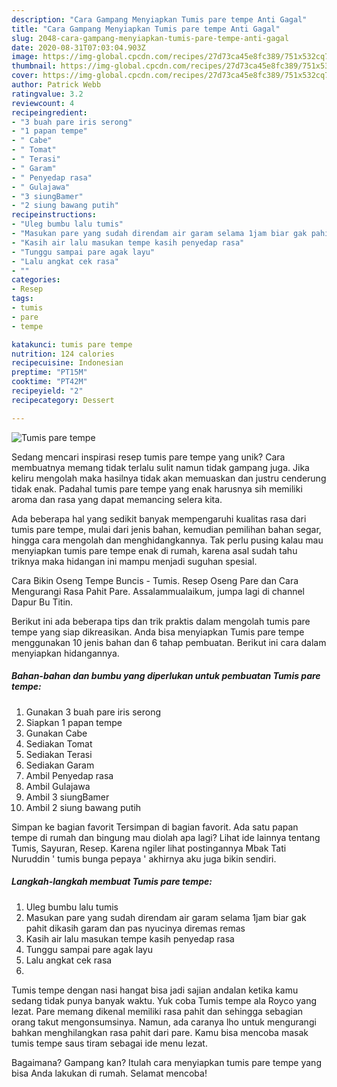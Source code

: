 ```yaml
---
description: "Cara Gampang Menyiapkan Tumis pare tempe Anti Gagal"
title: "Cara Gampang Menyiapkan Tumis pare tempe Anti Gagal"
slug: 2048-cara-gampang-menyiapkan-tumis-pare-tempe-anti-gagal
date: 2020-08-31T07:03:04.903Z
image: https://img-global.cpcdn.com/recipes/27d73ca45e8fc389/751x532cq70/tumis-pare-tempe-foto-resep-utama.jpg
thumbnail: https://img-global.cpcdn.com/recipes/27d73ca45e8fc389/751x532cq70/tumis-pare-tempe-foto-resep-utama.jpg
cover: https://img-global.cpcdn.com/recipes/27d73ca45e8fc389/751x532cq70/tumis-pare-tempe-foto-resep-utama.jpg
author: Patrick Webb
ratingvalue: 3.2
reviewcount: 4
recipeingredient:
- "3 buah pare iris serong"
- "1 papan tempe"
- " Cabe"
- " Tomat"
- " Terasi"
- " Garam"
- " Penyedap rasa"
- " Gulajawa"
- "3 siungBamer"
- "2 siung bawang putih"
recipeinstructions:
- "Uleg bumbu lalu tumis"
- "Masukan pare yang sudah direndam air garam selama 1jam biar gak pahit dikasih garam dan pas nyucinya diremas remas"
- "Kasih air lalu masukan tempe kasih penyedap rasa"
- "Tunggu sampai pare agak layu"
- "Lalu angkat cek rasa"
- ""
categories:
- Resep
tags:
- tumis
- pare
- tempe

katakunci: tumis pare tempe 
nutrition: 124 calories
recipecuisine: Indonesian
preptime: "PT15M"
cooktime: "PT42M"
recipeyield: "2"
recipecategory: Dessert

---
```



![Tumis pare tempe](https://img-global.cpcdn.com/recipes/27d73ca45e8fc389/751x532cq70/tumis-pare-tempe-foto-resep-utama.jpg)

Sedang mencari inspirasi resep tumis pare tempe yang unik? Cara membuatnya memang tidak terlalu sulit namun tidak gampang juga. Jika keliru mengolah maka hasilnya tidak akan memuaskan dan justru cenderung tidak enak. Padahal tumis pare tempe yang enak harusnya sih memiliki aroma dan rasa yang dapat memancing selera kita.

Ada beberapa hal yang sedikit banyak mempengaruhi kualitas rasa dari tumis pare tempe, mulai dari jenis bahan, kemudian pemilihan bahan segar, hingga cara mengolah dan menghidangkannya. Tak perlu pusing kalau mau menyiapkan tumis pare tempe enak di rumah, karena asal sudah tahu triknya maka hidangan ini mampu menjadi suguhan spesial.

Cara Bikin Oseng Tempe Buncis - Tumis. Resep Oseng Pare dan Cara Mengurangi Rasa Pahit Pare. Assalammualaikum, jumpa lagi di channel Dapur Bu Titin.


Berikut ini ada beberapa tips dan trik praktis dalam mengolah tumis pare tempe yang siap dikreasikan. Anda bisa menyiapkan Tumis pare tempe menggunakan 10 jenis bahan dan 6 tahap pembuatan. Berikut ini cara dalam menyiapkan hidangannya.

<!--inarticleads1-->

##### Bahan-bahan dan bumbu yang diperlukan untuk pembuatan Tumis pare tempe:

1. Gunakan 3 buah pare iris serong
1. Siapkan 1 papan tempe
1. Gunakan  Cabe
1. Sediakan  Tomat
1. Sediakan  Terasi
1. Sediakan  Garam
1. Ambil  Penyedap rasa
1. Ambil  Gulajawa
1. Ambil 3 siungBamer
1. Ambil 2 siung bawang putih


Simpan ke bagian favorit Tersimpan di bagian favorit. Ada satu papan tempe di rumah dan bingung mau diolah apa lagi? Lihat ide lainnya tentang Tumis, Sayuran, Resep. Karena ngiler lihat postingannya Mbak Tati Nuruddin &#39; tumis bunga pepaya &#39; akhirnya aku juga bikin sendiri. 

<!--inarticleads2-->

##### Langkah-langkah membuat Tumis pare tempe:

1. Uleg bumbu lalu tumis
1. Masukan pare yang sudah direndam air garam selama 1jam biar gak pahit dikasih garam dan pas nyucinya diremas remas
1. Kasih air lalu masukan tempe kasih penyedap rasa
1. Tunggu sampai pare agak layu
1. Lalu angkat cek rasa
1. 


Tumis tempe dengan nasi hangat bisa jadi sajian andalan ketika kamu sedang tidak punya banyak waktu. Yuk coba Tumis tempe ala Royco yang lezat. Pare memang dikenal memiliki rasa pahit dan sehingga sebagian orang takut mengonsumsinya. Namun, ada caranya lho untuk mengurangi bahkan menghilangkan rasa pahit dari pare. Kamu bisa mencoba masak tumis tempe saus tiram sebagai ide menu lezat. 

Bagaimana? Gampang kan? Itulah cara menyiapkan tumis pare tempe yang bisa Anda lakukan di rumah. Selamat mencoba!

